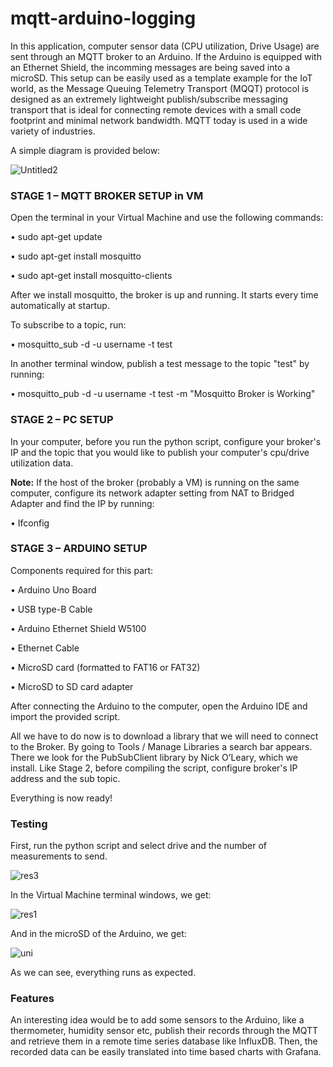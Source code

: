 # mqtt-arduino-logging
In this application, computer sensor data (CPU utilization, Drive Usage) are sent through an MQTT broker to an Arduino. If the Arduino is equipped with an Ethernet Shield, the incomming messages are being saved into a microSD. This setup can be easily used as a template example for the IoT world, as the Message Queuing Telemetry Transport (MQQT) protocol is designed as an extremely lightweight publish/subscribe messaging transport that is ideal for connecting remote devices with a small code footprint and minimal network bandwidth. MQTT today is used in a wide variety of industries.

A simple diagram is provided below:



![Untitled2](https://user-images.githubusercontent.com/64161512/147828958-746ae6ae-d7aa-439e-86ff-4cb9873e4b3f.png)

### STAGE 1 – MQTT BROKER SETUP in VM
Open the terminal in your Virtual Machine and use the following commands:

• sudo apt-get update

• sudo apt-get install mosquitto

• sudo apt-get install mosquitto-clients

After we install mosquitto, the broker is up and running. It starts every time automatically at startup. 

To subscribe to a topic, run:

• mosquitto_sub -d -u username -t test

In another terminal window, publish a test message to the topic "test" by running: 

• mosquitto_pub -d -u username -t test -m "Mosquitto Broker is Working"

### STAGE 2 – PC SETUP

In your computer, before you run the python script, configure your broker's IP and the topic that you would like to publish your computer's cpu/drive utilization data.

**Note:** If the host of the broker (probably a VM) is running on the same computer, configure its network adapter setting from NAT to Bridged Adapter and find the IP by running:

• Ifconfig 

### STAGE 3 – ARDUINO SETUP

Components required for this part: 

• Arduino Uno Board

• USB type-B Cable

• Arduino Ethernet Shield W5100

• Ethernet Cable

• MicroSD card (formatted to FAT16 or FAT32)

• MicroSD to SD card adapter

After connecting the Arduino to the computer, open the Arduino IDE and import the provided script.

All we have to do now is to download a library that we will need to connect to the Broker. By going to Tools / Manage Libraries a search bar appears. There we look for the PubSubClient library by Nick O’Leary, which we install. Like Stage 2, before compiling the script, configure broker's IP address and the sub topic.

Everything is now ready!

### Testing

First, run the python script and select drive and the number of measurements to send. 

![res3](https://user-images.githubusercontent.com/64161512/147830544-4ada4361-959b-47bb-94d2-e80b9ebc452d.png)


In the Virtual Machine terminal windows, we get: 

![res1](https://user-images.githubusercontent.com/64161512/147830592-36c5292a-da08-4860-acf9-600d1ee14cfd.png)

And in the microSD of the Arduino, we get:

![uni](https://user-images.githubusercontent.com/64161512/147831015-5298411d-5716-4d7a-afe9-747f4cdb8b95.jpg)


As we can see, everything runs as expected.

### Features

An interesting idea would be to add some sensors to the Arduino, like a thermometer, humidity sensor etc, publish their records through the MQTT and retrieve them in a remote time series database like InfluxDB. Then, the recorded data can be easily translated into time based charts with Grafana.



